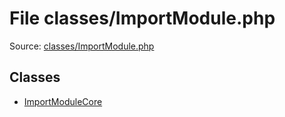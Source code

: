 File classes/ImportModule.php
=========

Source: [classes/ImportModule.php](https://github.com/PrestaShop/PrestaShop/blob/1.5.0.3/classes/ImportModule.php)


Classes
-------

* [ImportModuleCore](class.ImportModuleCore.md)

